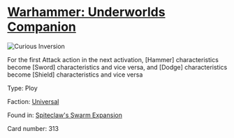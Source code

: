 # [Warhammer: Underworlds Companion](https://guidokessels.github.io/wh-underworlds)

  

![Curious Inversion](https://warhammerunderworlds.com/wp-content/uploads/sites/6/2018/02/313_ENG.png)

For the first Attack action in the next activation, [Hammer] characteristics become [Sword] characteristics and vice versa, and [Dodge] characteristics become [Shield] characteristics and vice versa

Type: Ploy

Faction: [Universal](https://guidokessels.github.io/wh-underworlds/factions/universal.md)

Found in: [Spiteclaw's Swarm Expansion](https://guidokessels.github.io/wh-underworlds/locations/spiteclaws-swarm-expansion.md)

Card number: 313

